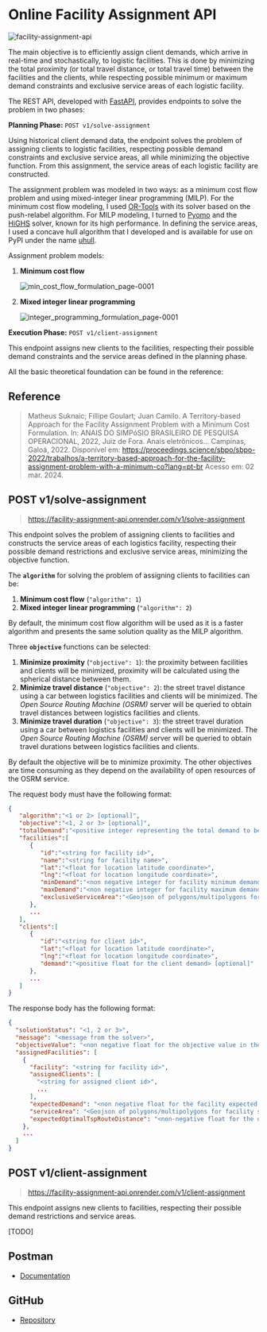 # Online Facility Assignment API

![facility-assignment-api](./data/img/assignemnt-rj.gif)

The main objective is to efficiently assign client demands, which arrive in real-time and stochastically, to logistic facilities. This is done by minimizing the total proximity (or total travel distance, or total travel time) between the facilities and the clients, while respecting possible minimum or maximum demand constraints and exclusive service areas of each logistic facility.

The REST API, developed with [FastAPI](https://github.com/tiangolo/fastapi), provides endpoints to solve the problem in two phases:

**Planning Phase:** `POST v1/solve-assignment`

Using historical client demand data, the endpoint solves the problem of assigning clients to logistic facilities, respecting possible demand constraints and exclusive service areas, all while minimizing the objective function. From this assignment, the service areas of each logistic facility are constructed.

The assignment problem was modeled in two ways: as a minimum cost flow problem and using mixed-integer linear programming (MILP). For the minimum cost flow modeling, I used [OR-Tools](https://developers.google.com/optimization/flow/assignment_min_cost_flow) with its solver based on the push-relabel algorithm. For MILP modeling, I turned to [Pyomo](https://www.pyomo.org/) and the [HiGHS](https://github.com/ERGO-Code/HiGHS) solver, known for its high performance. In defining the service areas, I used a concave hull algorithm that I developed and is available for use on PyPI under the name [uhull](https://luanleonardo.github.io/uhull/).

Assignment problem models:

1. **Minimum cost flow**

   ![min_cost_flow_formulation_page-0001](./data/img/network-flow-model.jpg)

3. **Mixed integer linear programming**

   ![integer_programming_formulation_page-0001](./data/img/integer-model.jpg)

**Execution Phase:** `POST v1/client-assignment`

This endpoint assigns new clients to the facilities, respecting their possible demand constraints and the service areas defined in the planning phase.

All the basic theoretical foundation can be found in the reference:

## Reference
> Matheus Suknaic; Fillipe Goulart; Juan Camilo. A Territory-based Approach for the Facility Assignment Problem with a Minimum Cost Formulation. In: ANAIS DO SIMPóSIO BRASILEIRO DE PESQUISA OPERACIONAL, 2022, Juiz de Fora. Anais eletrônicos... Campinas, Galoá, 2022. Disponível em: <https://proceedings.science/sbpo/sbpo-2022/trabalhos/a-territory-based-approach-for-the-facility-assignment-problem-with-a-minimum-co?lang=pt-br> Acesso em: 02 mar. 2024.

## POST v1/solve-assignment
> https://facility-assignment-api.onrender.com/v1/solve-assignment

This endpoint solves the problem of assigning clients to facilities and constructs the service areas of each logistics facility, respecting their possible demand restrictions and exclusive service areas, minimizing the objective function.

The **`algorithm`** for solving the problem of assigning clients to facilities can be:

1. **Minimum cost flow** (`"algorithm": 1`)
2. **Mixed integer linear programming** (`"algorithm": 2`)

By default, the minimum cost flow algorithm will be used as it is a faster algorithm and presents the same solution quality as the MILP algorithm.

Three **`objective`** functions can be selected:

1. **Minimize proximity** (`"objective": 1`): the proximity between facilities and clients will be minimized, proximity will be calculated using the spherical distance between them.
2. **Minimize travel distance** (`"objective": 2`): the street travel distance using a car between logistics facilities and clients will be minimized. The _Open Source Routing Machine (OSRM)_ server will be queried to obtain travel distances between logistics facilities and clients.
3. **Minimize travel duration** (`"objective": 3`): the street travel duration using a car between logistics facilities and clients will be minimized. The _Open Source Routing Machine (OSRM)_ server will be queried to obtain travel durations between logistics facilities and clients.
    

By default the objective will be to minimize proximity. The other objectives are time consuming as they depend on the availability of open resources of the OSRM service.

The request body must have the following format:

``` json
{
   "algorithm":"<1 or 2> [optional]",
   "objective":"<1, 2 or 3> [optional]",
   "totalDemand":"<positive integer representing the total demand to be met>",
   "facilities":[
      {
         "id":"<string for facility id>",
         "name":"<string for facility name>",
         "lat":"<float for location latitude coordinate>",
         "lng":"<float for location longitude coordinate>",
         "minDemand":"<non negative integer for facility minimum demand> [optional]",
         "maxDemand":"<non negative integer for facility maximum demand> [optional]",
         "exclusiveServiceArea":"<Geojson of polygons/multipolygons for facility exclusive service area> [optional]"
      },
      ...
   ],
   "clients":[
      {
         "id":"<string for client id>",
         "lat":"<float for location latitude coordinate>",
         "lng":"<float for location longitude coordinate>",
         "demand":"<positive float for the client demand> [optional]"
      },
      ...
   ]
}

 ```

The response body has the following format:

``` json
{
  "solutionStatus": "<1, 2 or 3>",
  "message": "<message from the solver>",
  "objectiveValue": "<non negative float for the objective value in the returned solution>",
  "assignedFacilities": [
    {
      "facility": "<string for facility id>",
      "assignedClients": [
        "<string for assigned client id>",
        ...
      ],
      "expectedDemand": "<non negative float for the facility expected demand>",
      "serviceArea": "<Geojson of polygons/multipolygons for facility service area>",
      "expectedOptimalTspRouteDistance": "<non-negative float for the optimal distance expected, in kilometers, for the TSP route to meet all facility expected demand>"
    },
    ...
  ]
}

 ```

## POST v1/client-assignment
> https://facility-assignment-api.onrender.com/v1/client-assignment

This endpoint assigns new clients to facilities, respecting their possible demand restrictions and service areas.

[TODO]

## Postman 
* [Documentation](https://documenter.getpostman.com/view/32527568/2sA2rGte4D)

## GitHub
* [Repository](https://github.com/luanleonardo/facility-assignment-api)
